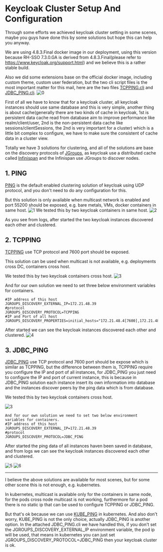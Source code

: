 # Keycloak Cluster Setup And Configuration

Through some efforts we achieved keycloak cluster setting in some scenes, maybe you guys have done this by some solutions but hope this can help you anyway.

We are using 4.8.3.Final docker image in our deployment, using this version because RH-SSO 7.3.0.GA is derived from 4.8.3.Final(please refer to https://www.keycloak.org/support.html) and we believe this is a rather stable build.

Also we did some extensions base on the official docker image, including custom theme, custom user federation, but the two cli script files is the most important matter for this mail, here are the two files [TCPPING.cli](https://raw.githubusercontent.com/zhangliqiang/keycloak-cluster-setup-and-configuration/master/src/TCPPING.cli) and [JDBC_PING.cli](https://raw.githubusercontent.com/zhangliqiang/keycloak-cluster-setup-and-configuration/master/src/JDBC_PING.cli).
![0](https://raw.githubusercontent.com/zhangliqiang/keycloak-cluster-setup-and-configuration/master/src/0.jpg)

First of all we have to know that for a keycloak cluster, all keycloak instances should use same database and this is very simple, another thing is about cache(generally there are two kinds of cache in keycloak, 1st is persistent data cache read from database aim to improve performance like realm/client/user, 2nd is the non-persistent data cache like sessions/clientSessions, the 2nd is very important for a cluster) which is a little bit complex to configure, we have to make sure the consistent of cache data in a cluster view.

Totally we have 3 solutions for clustering, and all of the solutions are base on the discovery protocols of [JGroups](http://jgroups.org/), as keycloak use a distributed cache called [Infinispan](http://infinispan.org/) and the Infinispan use JGroups to discover nodes.


## 1. PING
[PING](http://jgroups.org/manual/#PING) is the default enabled clustering solution of keycloak using UDP protocol, and you don't need to do any configuration for this.

But this solution is only available when multicast network is enabled and port 55200 should be exposed, e.g. bare metals, VMs, docker containers in same host.
![1](https://raw.githubusercontent.com/zhangliqiang/keycloak-cluster-setup-and-configuration/master/src/1.png)
We tested this by two keycloak containers in same host.
![2](https://raw.githubusercontent.com/zhangliqiang/keycloak-cluster-setup-and-configuration/master/src/2.png)

As you see from logs, after started the two keycloak instances discovered each other and clustered.

## 2. TCPPING
[TCPPING](http://jgroups.org/manual/#TCPPING_Prot) use TCP protocol and 7600 port should be exposed.

This solution can be used when multicast is not available, e.g. deployments cross DC, containers cross host.

We tested this by two keycloak containers cross host.
![3](https://raw.githubusercontent.com/zhangliqiang/keycloak-cluster-setup-and-configuration/master/src/3.png)


And for our own solution we need to set three below environment variables for containers.

```
#IP address of this host
JGROUPS_DISCOVERY_EXTERNAL_IP=172.21.48.39
#protocol
JGROUPS_DISCOVERY_PROTOCOL=TCPPING
#IP and Port of all host
JGROUPS_DISCOVERY_PROPERTIES=initial_hosts="172.21.48.4[7600],172.21.48.39[7600]"
```

After started we can see the keycloak instances discovered each other and clustered.
![4](https://raw.githubusercontent.com/zhangliqiang/keycloak-cluster-setup-and-configuration/master/src/4.png)

## 3. JDBC_PING
[JDBC_PING](http://jgroups.org/manual/#_jdbc_ping) use TCP protocol and 7600 port should be expose which is similar as TCPPING, but the difference between them is, TCPPING require you configure the IP and port of all instances,  for JDBC_PING you just need to configure the IP and port of current instance, this is because in JDBC_PING solution each instance insert its own information into database and the instances discover peers by the ping data which is from database.


We tested this by two keycloak containers cross host.


![3](https://raw.githubusercontent.com/zhangliqiang/keycloak-cluster-setup-and-configuration/master/src/3.png)
```
And for our own solution we need to set two below environment variables for containers.
#IP address of this host
JGROUPS_DISCOVERY_EXTERNAL_IP=172.21.48.39
#protocol
JGROUPS_DISCOVERY_PROTOCOL=JDBC_PING
```

After started the ping data of all instances haven been saved in database, and from logs we can see the keycloak instances discovered each other and clustered.

![5](https://raw.githubusercontent.com/zhangliqiang/keycloak-cluster-setup-and-configuration/master/src/5.png)
![6](https://raw.githubusercontent.com/zhangliqiang/keycloak-cluster-setup-and-configuration/master/src/6.png)

---
I believe the above solutions are available for most scenes, but for some other scene this is not enough, e.g. kubernetes.

In kubernetes, multicast is available only for the containers in same node, for the pods cross node multicast is not working, furthermore for a pod there is no static ip that can be used to configure TCPPING or JDBC_PING.

But that's ok because we can use [KUBE_PING](http://jgroups.org/manual/#_kube_ping) in kubernetes. And also don't worry, KUBE_PING is not the only choice, actually JDBC_PING is another option. In the attached JDBC_PING.cli we have handled this,  if you don't set the JGROUPS_DISCOVERY_EXTERNAL_IP environment variable, the pod ip will be used, that means in kubernetes you can just set JGROUPS_DISCOVERY_PROTOCOL=JDBC_PING then your keycloak cluster is ok.
